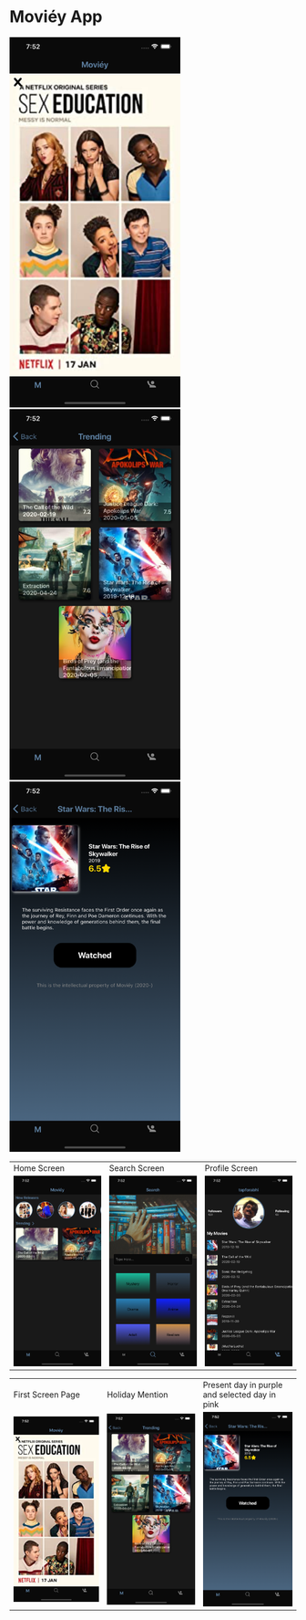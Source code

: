 # Moviéy App

<p float='left'>



</p>

<p float='left'>



<img src='screenshots/4.png' width='300'/>

<img src='screenshots/5.png' width='300'/>

<img src='screenshots/6.png' width='300'/>

</p>


<table>
  <tr>
    <td>Home Screen</td>
     <td>Search Screen</td>
     <td>Profile Screen</td>
  </tr>
  <tr>
    <td><img src='screenshots/1.png' width='300'/></td>
    <td><img src='screenshots/2.png' width='300'/></td>
    <td><img src='screenshots/3.png' width='300'/></td>
  </tr>
 </table>
 
 <table>
  <tr>
    <td>First Screen Page</td>
     <td>Holiday Mention</td>
     <td>Present day in purple and selected day in pink</td>
  </tr>
  <tr>
    <td><img src="screenshots/4.png" width=300/></td>
    <td><img src="screenshots/5.png" width=300/></td>
    <td><img src="screenshots/6.png" width=300></td>
  </tr>
 </table>

